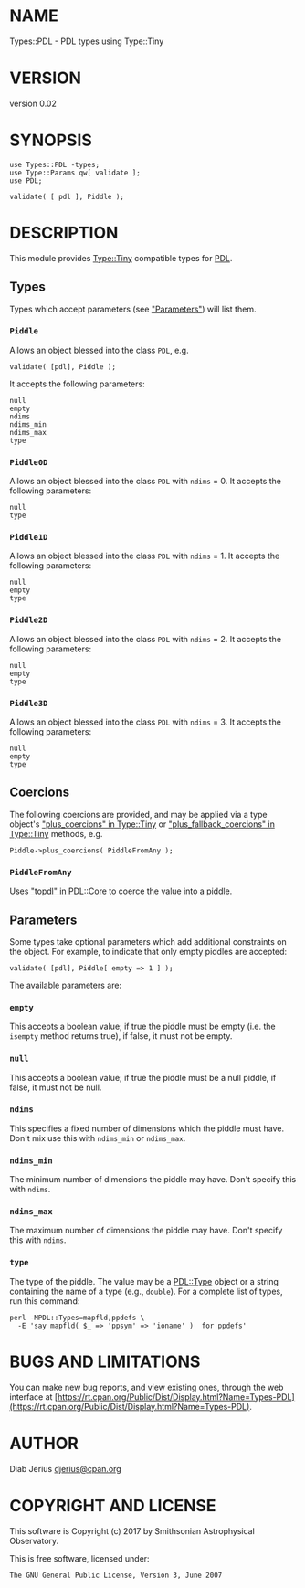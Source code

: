 # NAME

Types::PDL - PDL types using Type::Tiny

# VERSION

version 0.02

# SYNOPSIS

    use Types::PDL -types;
    use Type::Params qw[ validate ];
    use PDL;

    validate( [ pdl ], Piddle );

# DESCRIPTION

This module provides [Type::Tiny](https://metacpan.org/pod/Type::Tiny) compatible types for [PDL](https://metacpan.org/pod/PDL).

## Types

Types which accept parameters (see ["Parameters"](#parameters)) will list them.

### `Piddle`

Allows an object blessed into the class `PDL`, e.g.

    validate( [pdl], Piddle );

It accepts the following parameters:

    null
    empty
    ndims
    ndims_min
    ndims_max
    type

### `Piddle0D`

Allows an object blessed into the class `PDL` with `ndims` = 0.
It accepts the following parameters:

    null
    type

### `Piddle1D`

Allows an object blessed into the class `PDL` with `ndims` = 1.
It accepts the following parameters:

    null
    empty
    type

### `Piddle2D`

Allows an object blessed into the class `PDL` with `ndims` = 2.
It accepts the following parameters:

    null
    empty
    type

### `Piddle3D`

Allows an object blessed into the class `PDL` with `ndims` = 3.
It accepts the following parameters:

    null
    empty
    type

## Coercions

The following coercions are provided, and may be applied via a type
object's ["plus\_coercions" in Type::Tiny](https://metacpan.org/pod/Type::Tiny#plus_coercions) or
["plus\_fallback\_coercions" in Type::Tiny](https://metacpan.org/pod/Type::Tiny#plus_fallback_coercions) methods, e.g.

    Piddle->plus_coercions( PiddleFromAny );

### `PiddleFromAny`

Uses ["topdl" in PDL::Core](https://metacpan.org/pod/PDL::Core#topdl) to coerce the value into a piddle.

## Parameters

Some types take optional parameters which add additional constraints
on the object.  For example, to indicate that only empty piddles are
accepted:

    validate( [pdl], Piddle[ empty => 1 ] );

The available parameters are:

### `empty`

This accepts a boolean value; if true the piddle must be empty
(i.e. the `isempty` method returns true), if false, it must not be
empty.

### `null`

This accepts a boolean value; if true the piddle must be a null
piddle, if false, it must not be null.

### `ndims`

This specifies a fixed number of dimensions which the piddle must
have. Don't mix use this with `ndims_min` or `ndims_max`.

### `ndims_min`

The minimum number of dimensions the piddle may have. Don't specify
this with `ndims`.

### `ndims_max`

The maximum number of dimensions the piddle may have. Don't specify
this with `ndims`.

### `type`

The type of the piddle. The value may be a [PDL::Type](https://metacpan.org/pod/PDL::Type) object or a
string containing the name of a type (e.g., `double`). For a complete
list of types, run this command:

    perl -MPDL::Types=mapfld,ppdefs \
      -E 'say mapfld( $_ => 'ppsym' => 'ioname' )  for ppdefs'

# BUGS AND LIMITATIONS

You can make new bug reports, and view existing ones, through the
web interface at [https://rt.cpan.org/Public/Dist/Display.html?Name=Types-PDL](https://rt.cpan.org/Public/Dist/Display.html?Name=Types-PDL).

# AUTHOR

Diab Jerius <djerius@cpan.org>

# COPYRIGHT AND LICENSE

This software is Copyright (c) 2017 by Smithsonian Astrophysical Observatory.

This is free software, licensed under:

    The GNU General Public License, Version 3, June 2007
